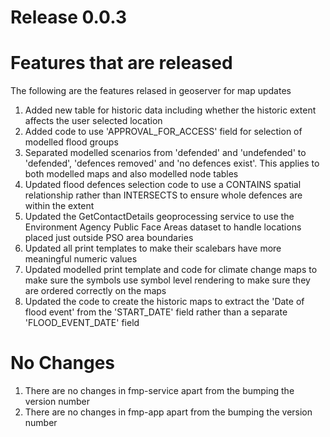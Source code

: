 # Release 0.0.3

# Features that are released
The following are the features relased in geoserver for map updates

1. Added new table for historic data including whether the historic extent affects the user selected location
2. Added code to use 'APPROVAL_FOR_ACCESS' field for selection of modelled flood groups
3. Separated modelled scenarios from 'defended' and 'undefended' to 'defended', 'defences removed' and 'no defences exist'. This applies to both modelled maps and also modelled node tables
4. Updated flood defences selection code to use a CONTAINS spatial relationship rather than INTERSECTS to ensure whole defences are within the extent
5. Updated the GetContactDetails geoprocessing service to use the Environment Agency Public Face Areas dataset to handle locations placed just outside PSO area boundaries
6. Updated all print templates to make their scalebars have more meaningful numeric values
7. Updated modelled print template and code for climate change maps to make sure the symbols use symbol level rendering to make sure they are ordered correctly on the maps
8. Updated the code to create the historic maps to extract the 'Date of flood event' from the 'START_DATE' field rather than a separate 'FLOOD_EVENT_DATE' field

# No Changes
1) There are no changes in fmp-service apart from the bumping the version number
2) There are no changes in fmp-app apart from the bumping the version number